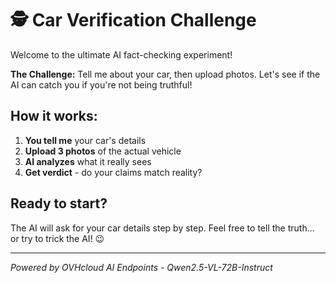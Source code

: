 # 🕵️ Car Verification Challenge

Welcome to the ultimate AI fact-checking experiment! 

**The Challenge:** Tell me about your car, then upload photos. Let's see if the AI can catch you if you're not being truthful!

## How it works:
1. **You tell me** your car's details
2. **Upload 3 photos** of the actual vehicle
3. **AI analyzes** what it really sees 
4. **Get verdict** - do your claims match reality?

## Ready to start?
The AI will ask for your car details step by step. Feel free to tell the truth... or try to trick the AI! 😉

---
*Powered by OVHcloud AI Endpoints - Qwen2.5-VL-72B-Instruct*
